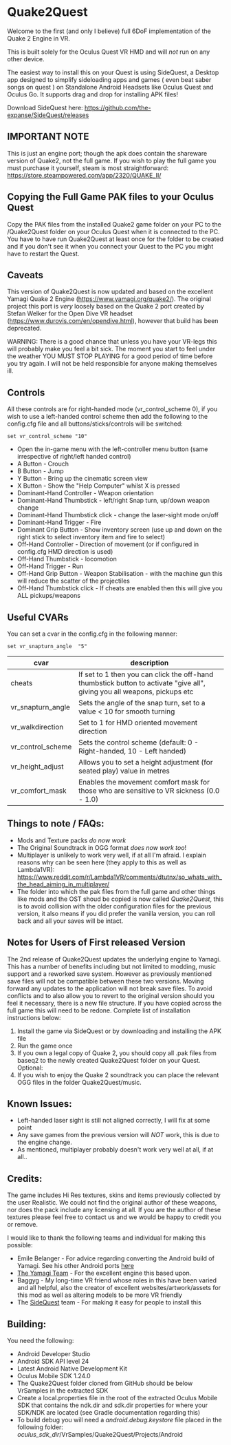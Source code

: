 Quake2Quest
==========

Welcome to the first (and only I believe) full 6DoF implementation of the Quake 2 Engine in VR.

This is built solely for the Oculus Quest VR HMD and will *not* run on any other device.

The easiest way to install this on your Quest is using SideQuest, a Desktop app designed to simplify sideloading apps and games ( even beat saber songs on quest ) on Standalone Android Headsets like Oculus Quest and Oculus Go. It supports drag and drop for installing APK files!

Download SideQuest here:
https://github.com/the-expanse/SideQuest/releases



IMPORTANT NOTE
--------------

This is just an engine port; though the apk does contain the shareware version of Quake2, not the full game. If you wish to play the full game you must purchase it yourself, steam is most straightforward:  https://store.steampowered.com/app/2320/QUAKE_II/


Copying the Full Game PAK files to your Oculus Quest
----------------------------------------------------

Copy the PAK files from the installed Quake2 game folder on your PC to the /Quake2Quest folder on your Oculus Quest when it is connected to the PC. You have to have run Quake2Quest at least once for the folder to be created and if you don't see it when you connect your Quest to the PC you might have to restart the Quest.



Caveats
-------

This version of Quake2Quest is now updated and based on the excellent Yamagi Quake 2 Engine (https://www.yamagi.org/quake2/). The original project this port is _very_ loosely based on the Quake 2 port created by Stefan Welker for the Open Dive VR headset (https://www.durovis.com/en/opendive.html), however that build has been deprecated.


WARNING:  There is a good chance that unless you have your VR-legs this will probably make you feel a bit sick. The moment you start to feel under the weather YOU MUST STOP PLAYING for a good period of time before you try again. I will not be held responsible for anyone making themselves ill.


Controls
--------

All these controls are for right-handed mode (vr_control_scheme 0), if you wish to use a left-handed control scheme then add the following to the config.cfg file and all buttons/sticks/controls will be switched:

```
set vr_control_scheme "10" 
```

* Open the in-game menu with the left-controller menu button (same irrespective of right/left handed control)
* A Button - Crouch
* B Button - Jump
* Y Button - Bring up the cinematic screen view
* X Button - Show the "Help Computer" whilst X is pressed
* Dominant-Hand Controller - Weapon orientation
* Dominant-Hand Thumbstick - left/right Snap turn, up/down weapon change
* Dominant-Hand Thumbstick click - change the laser-sight mode on/off
* Dominant-Hand Trigger - Fire
* Dominant Grip Button - Show inventory screen (use up and down on the right stick to select inventory item and fire to select)
* Off-Hand Controller - Direction of movement (or if configured in config.cfg HMD direction is used)
* Off-Hand Thumbstick - locomotion
* Off-Hand Trigger - Run
* Off-Hand Grip Button - Weapon Stabilisation - with the machine gun this will reduce the scatter of the projectiles
* Off-Hand Thumbstick click - If cheats are enabled then this will give you ALL pickups/weapons


Useful CVARs
------------

You can set a cvar in the config.cfg in the following manner:

```
set vr_snapturn_angle  "5"
```

|cvar|description|
| --- | --- |
|cheats|If set to 1 then you can click the off-hand thumbstick button to activate "give all", giving you all weapons, pickups etc|
|vr_snapturn_angle|Sets the angle of the snap turn, set to a value < 10 for smooth turning|
|vr_walkdirection|Set to 1 for HMD oriented movement direction|
|vr_control_scheme|Sets the control scheme (default: 0 - Right-handed, 10 - Left handed)|
|vr_height_adjust|Allows you to set a height adjustment (for seated play) value in metres|
|vr_comfort_mask|Enables the movement comfort mask for those who are sensitive to VR sickness (0.0 - 1.0)

Things to note / FAQs:
----------------------

* Mods and Texture packs *do now work*
* The Original Soundtrack in OGG format *does now work too*!
* Multiplayer is unlikely to work very well, if at all I'm afraid. I explain reasons why can be seen here (they apply to this as well as Lambda1VR):  https://www.reddit.com/r/Lambda1VR/comments/dtutnx/so_whats_with_the_head_aiming_in_multiplayer/
* The folder into which the pak files from the full game and other things like mods and the OST shoud be copied is now called _Quake2Quest_, this is to avoid collision with the older configuration files for the previous version, it also means if you did prefer the vanilla version, you can roll back and all your saves will be intact.

Notes for Users of First released Version
-----------------------------------------

The 2nd release of Quake2Quest updates the underlying engine to Yamagi. This has a number of benefits including but not limited to modding, music support and a reworked save system. However as previously mentioned save files will not be compatible between these two versions. Moving forward any updates to the application will not break save files. To avoid conflicts and to also allow you to revert to the original version should you feel it necessary, there is a new file structure. If you have copied across the full game this will need to be redone. Complete list of installation instructions below:

1) Install the game via SideQuest or by downloading and installing the APK file
2) Run the game once
3) If you own a legal copy of Quake 2, you should copy all .pak files from baseq2 to the newly created Quake2Quest folder on your Quest. 
Optional:
4) If you wish to enjoy the Quake 2 soundtrack you can place the relevant OGG files in the folder Quake2Quest/music.

Known Issues:
-------------

* Left-handed laser sight is still not aligned correctly, I will fix at some point
* Any save games from the previous version will *NOT* work, this is due to the engine change. 
* As mentioned, multiplayer probably doesn't work very well at all, if at all..


Credits:
--------

The game includes Hi Res textures, skins and items previously collected by the user Realistic. We could not find the original author of these weapons, nor does the pack include any licensing at all. If you are the author of these textures please feel free to contact us and we would be happy to credit you or remove.

I would like to thank the following teams and individual for making this possible:

* Emile Belanger - For advice regarding converting the Android build of Yamagi. See his other Android ports [here](http://www.beloko.com/)
* [The Yamagi Team](https://www.yamagi.org/quake2/) - For the excellent engine this based upon.
* Baggyg - My long-time VR friend whose roles in this have been varied and all helpful, also the creator of excellent websites/artwork/assets for this mod as well as altering models to be more VR friendly
* The [SideQuest](https://sidequestvr.com/#/news) team - For making it easy for people to install this


Building:
---------

You need the following:

* Android Developer Studio
* Android SDK API level 24
* Latest Android Native Development Kit
* Oculus Mobile SDK 1.24.0
* The Quake2Quest folder cloned from GitHub should be below VrSamples in the extracted SDK
* Create a local.properties file in the root of the extracted Oculus Mobile SDK that contains the ndk.dir and sdk.dir properties for where your SDK/NDK are located (see Gradle documentation regarding this)
* To build debug you will need a _android.debug.keystore_ file placed in the following folder:
_oculus_sdk_dir_/VrSamples/Quake2Quest/Projects/Android
